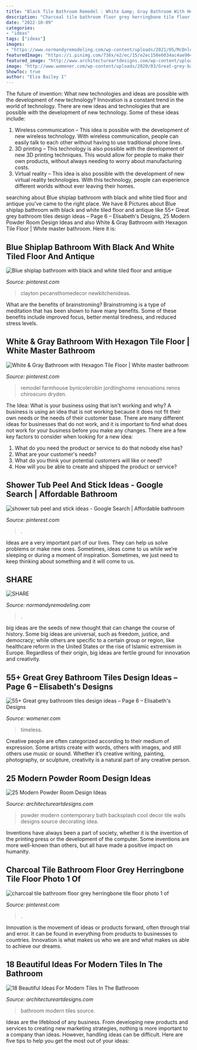 ```yaml
---
title: "Black Tile Bathroom Remodel : White &amp; Gray Bathroom With Hexagon Tile Floor"
description: "Charcoal tile bathroom floor grey herringbone tile floor photo 1 of"
date: "2022-10-09"
categories:
- "ideas"
tags: ["ideas"]
images:
- "https://www.normandyremodeling.com/wp-content/uploads/2021/05/McDnldVert-lo-768x1024.jpg"
featuredImage: "https://i.pinimg.com/736x/e2/ec/15/e2ec150e6034ac4ae904fcb44e78e519.jpg"
featured_image: "http://www.architectureartdesigns.com/wp-content/uploads/2013/09/41.jpg"
image: "http://www.womener.com/wp-content/uploads/2020/03/Great-grey-bathroom-tiles-design-ideas-for-2020-6.jpg"
ShowToc: true
author: "Elza Bailey I"
---
```



The future of invention: What new technologies and ideas are possible with the development of new technology?
Innovation is a constant trend in the world of technology. There are new ideas and technologies that are possible with the development of new technology. Some of these ideas include: 
1) Wireless communication – This idea is possible with the development of new wireless technology. With wireless communication, people can easily talk to each other without having to use traditional phone lines. 
2) 3D printing – This technology is also possible with the development of new 3D printing techniques. This would allow for people to make their own products, without always needing to worry about manufacturing costs. 
3) Virtual reality – This idea is also possible with the development of new virtual reality technologies. With this technology, people can experience different worlds without ever leaving their homes.

	

		
searching about Blue shiplap bathroom with black and white tiled floor and antique you've came to the right place. We have 8 Pictures about Blue shiplap bathroom with black and white tiled floor and antique like 55+ Great grey bathroom tiles design ideas – Page 6 – Elisabeth&#039;s Designs, 25 Modern Powder Room Design Ideas and also White &amp; Gray Bathroom with Hexagon Tile Floor | White master bathroom. Here it is:
		
    
## Blue Shiplap Bathroom With Black And White Tiled Floor And Antique

<img loading=lazy src="https://i.pinimg.com/736x/e8/5b/01/e85b013ebf477a1fa5812dbe35593a49.jpg" onerror="this.onerror=null;this.src='https://tse1.mm.bing.net/th?id=OIP.Ksz-16_jP6w5XrRBbR1IZQHaLH&amp;pid=15.1';" alt="Blue shiplap bathroom with black and white tiled floor and antique">

_Source: pinterest.com_

>clayton pecansthomedecor newkitchenideas. 

	

What are the benefits of brainstroming?
Brainstroming is a type of meditation that has been shown to have many benefits. Some of these benefits include improved focus, better mental tiredness, and reduced stress levels.

    
## White &amp; Gray Bathroom With Hexagon Tile Floor | White Master Bathroom

<img loading=lazy src="https://i.pinimg.com/736x/77/ee/bc/77eebc8c8c633d2b43a7a5f1dc26614b.jpg" onerror="this.onerror=null;this.src='https://tse3.mm.bing.net/th?id=OIP.2WRLYXAF64vuup-aWY67-gHaJ3&amp;pid=15.1';" alt="White &amp; Gray Bathroom with Hexagon Tile Floor | White master bathroom">

_Source: pinterest.com_

>remodel farmhouse bynicolerobin jordlinghome renovations renos chiroscuro dryden. 

	

The Idea: What is your business using that isn't working and why?
A business is using an idea that is not working because it does not fit their own needs or the needs of their customer base. There are many different ideas for businesses that do not work, and it is important to find what does not work for your business before you make any changes. There are a few key factors to consider when looking for a new idea:
1) What do you need the product or service to do that nobody else has?
2) What are your customer's needs?
3) What do you think your potential customers will like or need?
4) How will you be able to create and shipped the product or service?

    
## Shower Tub Peel And Stick Ideas - Google Search | Affordable Bathroom

<img loading=lazy src="https://i.pinimg.com/736x/e2/ec/15/e2ec150e6034ac4ae904fcb44e78e519.jpg" onerror="this.onerror=null;this.src='https://tse2.mm.bing.net/th?id=OIP.y215TI_tucETibBpHHfOEwHaLK&amp;pid=15.1';" alt="shower tub peel and stick ideas - Google Search | Affordable bathroom">

_Source: pinterest.com_

>. 

	

Ideas are a very important part of our lives. They can help us solve problems or make new ones. Sometimes, ideas come to us while we’re sleeping or during a moment of inspiration. Sometimes, we just need to keep thinking about something and it will come to us.

    
## SHARE

<img loading=lazy src="https://www.normandyremodeling.com/wp-content/uploads/2021/05/McDnldVert-lo-768x1024.jpg" onerror="this.onerror=null;this.src='https://tse4.mm.bing.net/th?id=OIP.O93AHfFxigMnL_q9MTxT3QHaJ4&amp;pid=15.1';" alt="SHARE">

_Source: normandyremodeling.com_

>. 

	

big ideas are the seeds of new thought that can change the course of history. Some big ideas are universal, such as freedom, justice, and democracy; while others are specific to a certain group or region, like healthcare reform in the United States or the rise of Islamic extremism in Europe. Regardless of their origin, big ideas are fertile ground for innovation and creativity.

    
## 55+ Great Grey Bathroom Tiles Design Ideas – Page 6 – Elisabeth&#039;s Designs

<img loading=lazy src="http://www.womener.com/wp-content/uploads/2020/03/Great-grey-bathroom-tiles-design-ideas-for-2020-6.jpg" onerror="this.onerror=null;this.src='https://tse4.mm.bing.net/th?id=OIP.aX_SqokcMbtuuZt84_Vc8gHaLH&amp;pid=15.1';" alt="55+ Great grey bathroom tiles design ideas – Page 6 – Elisabeth&#039;s Designs">

_Source: womener.com_

>timeless. 

	

Creative people are often categorized according to their medium of expression. Some artists create with words, others with images, and still others use music or sound. Whether it’s creative writing, painting, photography, or sculpture, creativity is a natural part of any creative person.

    
## 25 Modern Powder Room Design Ideas

<img loading=lazy src="http://www.architectureartdesigns.com/wp-content/uploads/2013/09/41.jpg" onerror="this.onerror=null;this.src='https://tse1.mm.bing.net/th?id=OIP.wIzweXLiZr-AkWD5k9dI5QAAAA&amp;pid=15.1';" alt="25 Modern Powder Room Design Ideas">

_Source: architectureartdesigns.com_

>powder modern contemporary bath backsplash cool decor tile walls designs source decorating idea. 

	

Inventions have always been a part of society, whether it is the invention of the printing press or the development of the computer. Some inventions are more well-known than others, but all have made a positive impact on humanity.

    
## Charcoal Tile Bathroom Floor Grey Herringbone Tile Floor Photo 1 Of

<img loading=lazy src="https://i.pinimg.com/736x/92/8a/96/928a960add332ea237bf642292066113.jpg" onerror="this.onerror=null;this.src='https://tse4.mm.bing.net/th?id=OIP.wQA9Y_DJjse9-rqYFrbGPgHaJ3&amp;pid=15.1';" alt="charcoal tile bathroom floor grey herringbone tile floor photo 1 of">

_Source: pinterest.com_

>. 

	

Innovation is the movement of ideas or products forward, often through trial and error. It can be found in everything from products to businesses to countries. Innovation is what makes us who we are and what makes us able to achieve our dreams.

    
## 18 Beautiful Ideas For Modern Tiles In The Bathroom

<img loading=lazy src="https://www.architectureartdesigns.com/wp-content/uploads/2015/08/1622.jpg" onerror="this.onerror=null;this.src='https://tse1.mm.bing.net/th?id=OIP.DzeF2iEuadROQL_h5NTLcAHaEK&amp;pid=15.1';" alt="18 Beautiful Ideas For Modern Tiles In The Bathroom">

_Source: architectureartdesigns.com_

>bathroom modern tiles source. 

	

Ideas are the lifeblood of any business. From developing new products and services to creating new marketing strategies, nothing is more important to a company than ideas. However, handling ideas can be difficult. Here are five tips to help you get the most out of your ideas:

